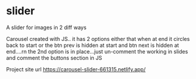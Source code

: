 # slider
A slider for images in 2 diff ways

Carousel created with JS.. it has 2 options either that when at end it circles back to start or the btn prev is hidden at start and btn next is hidden at end....rn the 2nd option is in place...just un-comment the working in slides and comment the buttons section in JS

Project site url
https://carousel-slider-661315.netlify.app/
